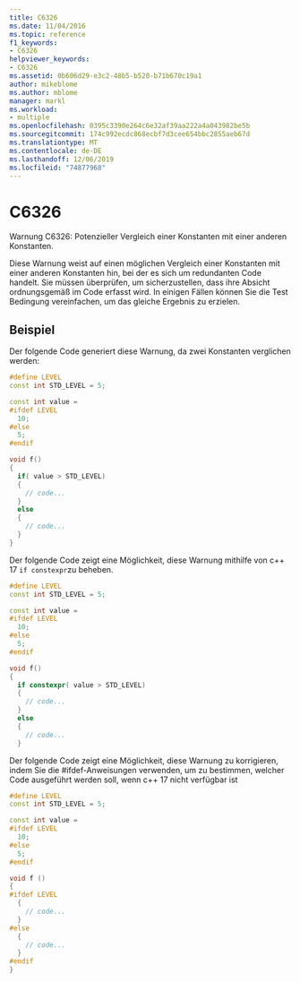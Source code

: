 ```yaml
---
title: C6326
ms.date: 11/04/2016
ms.topic: reference
f1_keywords:
- C6326
helpviewer_keywords:
- C6326
ms.assetid: 0b606d29-e3c2-48b5-b520-b71b670c19a1
author: mikeblome
ms.author: mblome
manager: markl
ms.workload:
- multiple
ms.openlocfilehash: 0395c3390e264c6e32af39aa222a4a043982be5b
ms.sourcegitcommit: 174c992ecdc868ecbf7d3cee654bbc2855aeb67d
ms.translationtype: MT
ms.contentlocale: de-DE
ms.lasthandoff: 12/06/2019
ms.locfileid: "74877968"
---
```

# <a name="c6326"></a>C6326
Warnung C6326: Potenzieller Vergleich einer Konstanten mit einer anderen Konstanten.

 Diese Warnung weist auf einen möglichen Vergleich einer Konstanten mit einer anderen Konstanten hin, bei der es sich um redundanten Code handelt. Sie müssen überprüfen, um sicherzustellen, dass ihre Absicht ordnungsgemäß im Code erfasst wird. In einigen Fällen können Sie die Test Bedingung vereinfachen, um das gleiche Ergebnis zu erzielen.

## <a name="example"></a>Beispiel
 Der folgende Code generiert diese Warnung, da zwei Konstanten verglichen werden:

```cpp
#define LEVEL
const int STD_LEVEL = 5;

const int value =
#ifdef LEVEL
  10;
#else
  5;
#endif

void f()
{
  if( value > STD_LEVEL)
  {
    // code...
  }
  else
  {
    // code...
  }
}
```

 Der folgende Code zeigt eine Möglichkeit, diese Warnung mithilfe von c++ 17 `if constexpr`zu beheben.

```cpp
#define LEVEL
const int STD_LEVEL = 5;

const int value =
#ifdef LEVEL
  10;
#else
  5;
#endif

void f()
{
  if constexpr( value > STD_LEVEL)
  {
    // code...
  }
  else
  {
    // code...
  }
```

 Der folgende Code zeigt eine Möglichkeit, diese Warnung zu korrigieren, indem Sie die #ifdef-Anweisungen verwenden, um zu bestimmen, welcher Code ausgeführt werden soll, wenn c++ 17 nicht verfügbar ist

```cpp
#define LEVEL
const int STD_LEVEL = 5;

const int value =
#ifdef LEVEL
  10;
#else
  5;
#endif

void f ()
{
#ifdef LEVEL
  {
    // code...
  }
#else
  {
    // code...
  }
#endif
}
```

  
